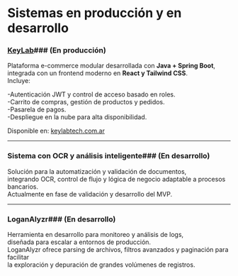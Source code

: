 # Sistemas en producción y en desarrollo

### **[KeyLab](https://keylabtech.com.ar/contact)**### (En producción) 
Plataforma e-commerce modular desarrollada con **Java + Spring Boot**,</br> 
integrada con un frontend moderno en **React y Tailwind CSS**.</br> 
Incluye:</br> 

  -Autenticación JWT y control de acceso basado en roles.</br>
  -Carrito de compras, gestión de productos y pedidos.</br>
  -Pasarela de pagos.</br>
  -Despliegue en la nube para alta disponibilidad.</br>
  
Disponible en: [keylabtech.com.ar](https://keylabtech.com.ar)

---
### **Sistema con OCR y análisis inteligente**### (En desarrollo)
Solución para la automatización y validación de documentos,</br> 
integrando OCR, control de flujo y lógica de negocio adaptable a procesos bancarios.</br>
Actualmente en fase de validación y desarrollo del MVP.

---
### **LoganAlyzr**### (En desarrollo)
Herramienta en desarrollo para monitoreo y análisis de logs, </br>
diseñada para escalar a entornos de producción.</br>
LoganAlyzr ofrece parsing de archivos, filtros avanzados y paginación para facilitar</br>
la exploración y depuración de grandes volúmenes de registros.</br>
